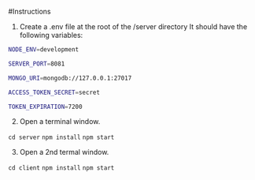#Instructions

1. Create a .env file at the root of the /server directory
   It should have the following variables:

```sh
NODE_ENV=development

SERVER_PORT=8081

MONGO_URI=mongodb://127.0.0.1:27017

ACCESS_TOKEN_SECRET=secret

TOKEN_EXPIRATION=7200
```

2. Open a terminal window.

`cd server`
`npm install`
`npm start`

3. Open a 2nd termal window.

`cd client`
`npm install`
`npm start`
